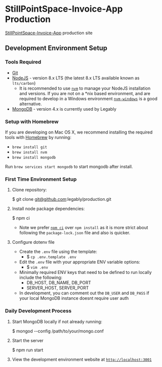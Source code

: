 # StillPointSpace-Invoice-App Production

[StillPointSpace-Invoice-App](https://stillpointspaces-invoicing.netlify.com/) production site

## Development Environment Setup

### Tools Required

* [Git](https://git-scm.com/)
* [NodeJS](https://nodejs.org/en/) - version 8.x LTS (the latest 8.x LTS available known as `lts/carbon`)
	* It is recommended to use [`nvm`](https://github.com/creationix/nvm) to manage your NodeJS installation and versions.  If you are not on a *nix based environment, and are required to develop in a Windows environment [`nvm-windows`](https://github.com/coreybutler/nvm-windows) is a good alternative.
* [MongoDB](https://www.mongodb.com/download-center/community) - version 4.x is currently used by Legably

### Setup with Homebrew ###
If you are developing on Mac OS X, we recommend installing the required tools with [Homebrew](https://brew.sh/) by running:
* `brew install git`
* `brew install nvm`
* `brew install mongodb`

Run `brew services start mongodb` to start mongodb after install.

### First Time Environment Setup

1. Clone repository:

    $ git clone git@github.com:legably/production.git

1. Install node package dependencies:

	$ npm ci

	- Note we prefer [`npm ci`](https://docs.npmjs.com/cli/ci.html) over `npm install` as it is more strict about following the `package-lock.json` file and also is quicker.

1. Configure dotenv file

    - Create the `.env` file using the template:
      * $ `cp .env.template .env`
    - Edit the `.env` file with your appropriate ENV variable options:
      * $ `vim .env`
    - Minimally required ENV keys that need to be defined to run locally include the following:
      * DB_HOST, DB_NAME, DB_PORT
      * SERVER_HOST, SERVER_PORT
    - In development, you can comment out the `DB_USER` and `DB_PASS` if your local MongoDB instance doesnt require user auth


### Daily Development Process

1. Start MongoDB locally if not already running:

    $ mongod --config /path/to/your/mongo.conf


1. Start the server

	$ npm run start

1. View the development environment website at [`http://localhost:3001`](http://localhost:3001)
